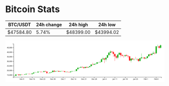 # Bitcoin Stats

BTC/USDT|24h change|24h high|24h low|
|---|---|---|---|
|$47584.80|5.74%|$48399.00|$43994.02|

<img src="./chart.svg">
